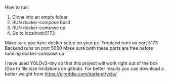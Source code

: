 How to run:

1) Clone into an empty folder
2) RUN docker-compose build
3) RUN docker-compose up
4) Go to localhost:5173

Make sure you have docker setup on your pc.
Frontend runs on port 5173 
Backend runs on port 5000
Make sure both these ports are free before running docker-compose up

I have used YOLOv3-tiny so that this project will work right out of the box (Due to file size limitations on github). For better results you can download a better weight from https://pjreddie.com/darknet/yolo/
